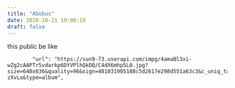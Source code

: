 ```yaml
---
title: "Abobus"
date: 2020-10-21 19:00:19
draft: false
---
```


this public be like

            "url": "https://sun9-73.userapi.com/impg/4amaBl3xi-wZg2cAAPTr5vdarkp6DYVPlhQkDQ/C4dX6mhp5L0.jpg?size=640x636&quality=96&sign=481031905188c5d2617e298d551a63c3&c_uniq_tag=uBTIZxFD9IV2pSuUVrXuygDDojIlLRniuhGD5-zXvLo&type=album",
